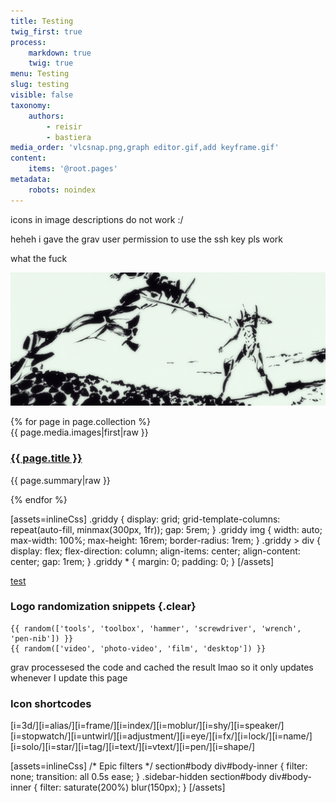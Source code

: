 ```yaml
---
title: Testing
twig_first: true
process:
    markdown: true
    twig: true
menu: Testing
slug: testing
visible: false
taxonomy:
    authors:
        - reisir
        - bastiera
media_order: 'vlcsnap.png,graph editor.gif,add keyframe.gif'
content:
    items: '@root.pages'
metadata:
    robots: noindex
---
```


icons in image descriptions do not work :/

heheh i gave the grav user permission to use the ssh key pls work

what the fuck

![[i=untwirl]](vlcsnap.png "vlcsnap")

<div class="griddy">
{% for page in page.collection %}
    <div>
		{{ page.media.images|first|raw }}
        <h3><a href="{{ page.url }}">{{ page.title }}</a></h3>
        <p>{{ page.summary|raw }}</p>
    </div>
{% endfor %}
</div>

[assets=inlineCss]
.griddy {
    display: grid;
    grid-template-columns: repeat(auto-fill, minmax(300px, 1fr));
    gap: 5rem;
}
.griddy img {
    width: auto;
    max-width: 100%;
    max-height: 16rem;
    border-radius: 1rem;
}
.griddy > div {
    display: flex;
    flex-direction: column;
    align-items: center;
    align-content: center;
    gap: 1rem;
}
.griddy * {
    margin: 0;
    padding: 0;
}
[/assets]

[test](/vegas/troubleshooting)

### Logo randomization snippets {.clear}

```twig
{{ random(['tools', 'toolbox', 'hammer', 'screwdriver', 'wrench', 'pen-nib']) }}
{{ random(['video', 'photo-video', 'film', 'desktop']) }}
```

grav processesed the code and cached the result lmao so it only updates whenever I update this page

### Icon shortcodes

[i=3d/][i=alias/][i=frame/][i=index/][i=moblur/][i=shy/][i=speaker/][i=stopwatch/][i=untwirl/][i=adjustment/][i=eye/][i=fx/][i=lock/][i=name/][i=solo/][i=star/][i=tag/][i=text/][i=vtext/][i=pen/][i=shape/]

[assets=inlineCss]
/* Epic filters */
section#body div#body-inner {
    filter: none;
    transition: all 0.5s ease;
}
.sidebar-hidden section#body div#body-inner {
    filter: saturate(200%) blur(150px);
}
[/assets]